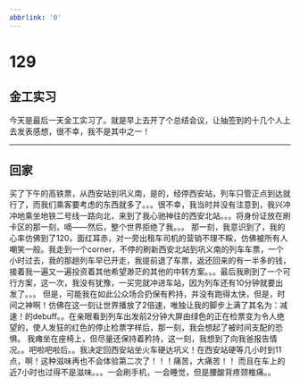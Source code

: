 ```yaml
---
abbrlink: '0'
---
```

# 129

## 金工实习

今天是最后一天金工实习了。就是早上去开了个总结会议，让抽签到的十几个人上去发表感想，很不幸，我不是其中之一！
***

## 回家

买了下午的高铁票，从西安站到巩义南，是的，经停西安站，列车只管正点到达就行了，而我们乘客要考虑的东西就多了。。。很不幸，我当时并没有注意到，我兴冲冲地乘坐地铁二号线一路向北，来到了我心驰神往的西安北站。。。将身份证放在刷卡区的那一刻，嘀——然后，整个世界拒绝了我。。。
那一刻，我意识到了，我的心率仿佛到了120，面红耳赤，对一旁出租车司机的营销不理不睬，仿佛被所有人嘲笑一般。我走到一个corner，不停的刷新西安北站到巩义南的列车车票，一个小时过去，我的那趟列车早已开走，我提前退了车票，返还回来的有一半多的钱，接着我一遍又一遍投资着其他希望渺茫的其他的中转方案。。。最后我刷到了一个可行方案，这一次，我没有犹豫，一买完就冲进车站，因为列车还有10分钟就要出发了。。。
但是，可能我在如此公众场合扔保有矜持，并没有跑得太快，但是，时间之神啊！仿佛在这一刻让世界播放了2倍速，唯独让我的脚步上满了其名为：减速！的debuff。。在亲眼看到列车出发前2分钟大屏由绿色的正在检票变为令人绝望的，使人发狂的红色的停止检票字样后，那一刻，我会想起了被时间支配的恐惧。
我瘫坐在座椅上，但尽量还保持着矜持，这一刻，我想到了向我爸报告情况。。吧啦吧啦后。。我决定回西安站坐火车硬达巩义！在西安站硬等几小时到11点，啊！这种滋味再也不会体验第二次了！！！痛苦，大痛苦！！
而且在车上的近7小时也过得不是滋味。。。一会刷手机，一会睡觉，但是腰酸背疼颈椎痛。。
